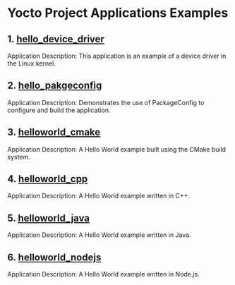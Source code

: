 <h1>Yocto Project Applications Examples</h1>

<h2>1. <a href="https://github.com/nader3254/meta-electroembeddedmp3/tree/main/recipes-apps/hello_device_driver">hello_device_driver</a></h2>
<p>Application Description: This application is an example of a device driver in the Linux kernel.</p>

<h2>2. <a href="https://github.com/nader3254/meta-electroembeddedmp3/tree/main/recipes-apps/hello_pakgeconfig">hello_pakgeconfig</a></h2>
<p>Application Description: Demonstrates the use of PackageConfig to configure and build the application.</p>

<h2>3. <a href="https://github.com/nader3254/meta-electroembeddedmp3/tree/main/recipes-apps/helloworld_cmake">helloworld_cmake</a></h2>
<p>Application Description: A Hello World example built using the CMake build system.</p>

<h2>4. <a href="https://github.com/nader3254/meta-electroembeddedmp3/tree/main/recipes-apps/helloworld_cpp">helloworld_cpp</a></h2>
<p>Application Description: A Hello World example written in C++.</p>

<h2>5. <a href="https://github.com/nader3254/meta-electroembeddedmp3/tree/main/recipes-apps/helloworld_java">helloworld_java</a></h2>
<p>Application Description: A Hello World example written in Java.</p>

<h2>6. <a href="https://github.com/nader3254/meta-electroembeddedmp3/tree/main/recipes-apps/helloworld_nodejs">helloworld_nodejs</a></h2>
<p>Application Description: A Hello World example written in Node.js.</p>

